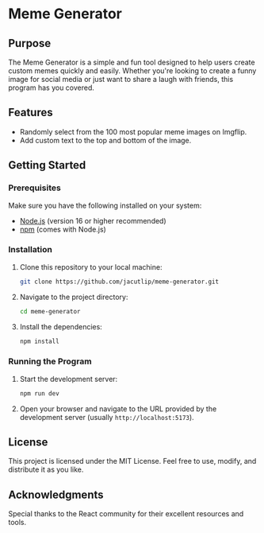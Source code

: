 # Meme Generator

## Purpose
The Meme Generator is a simple and fun tool designed to help users create custom memes quickly and easily. Whether you're looking to create a funny image for social media or just want to share a laugh with friends, this program has you covered.

## Features
- Randomly select from the 100 most popular meme images on Imgflip.
- Add custom text to the top and bottom of the image.

## Getting Started

### Prerequisites

Make sure you have the following installed on your system:

- [Node.js](https://nodejs.org/) (version 16 or higher recommended)
- [npm](https://www.npmjs.com/) (comes with Node.js)

### Installation

1. Clone this repository to your local machine:
   ```bash
   git clone https://github.com/jacutlip/meme-generator.git
   ```
2. Navigate to the project directory:
   ```bash
   cd meme-generator
   ```
3. Install the dependencies:
   ```bash
   npm install
   ```

### Running the Program

1. Start the development server:
   ```bash
   npm run dev
   ```
2. Open your browser and navigate to the URL provided by the development server (usually `http://localhost:5173`).

## License

This project is licensed under the MIT License. Feel free to use, modify, and distribute it as you like.

## Acknowledgments

Special thanks to the React community for their excellent resources and tools.
